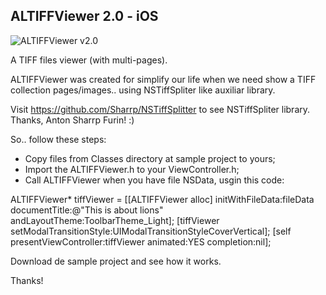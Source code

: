   ALTIFFViewer 2.0 - iOS
---------------

![ALTIFFViewer v2.0](http://albertolourenco.com.br/altiffviewer.png)

A TIFF files viewer (with multi-pages).

ALTIFFViewer was created for simplify our life when we need show a TIFF collection pages/images.. using NSTiffSpliter like auxiliar library.

Visit https://github.com/Sharrp/NSTiffSplitter to see NSTiffSpliter library. Thanks, Anton Sharrp Furin! :)

So.. follow these steps:

- Copy files from Classes directory at sample project to yours;
- Import the ALTIFFViewer.h to your ViewController.h;
- Call ALTIFFViewer when you have file NSData, usgin this code:

ALTIFFViewer* tiffViewer = [[ALTIFFViewer alloc] initWithFileData:fileData documentTitle:@"This is about lions" andLayoutTheme:ToolbarTheme_Light];
    [tiffViewer setModalTransitionStyle:UIModalTransitionStyleCoverVertical];
    [self presentViewController:tiffViewer animated:YES completion:nil];

Download de sample project and see how it works.

Thanks!
